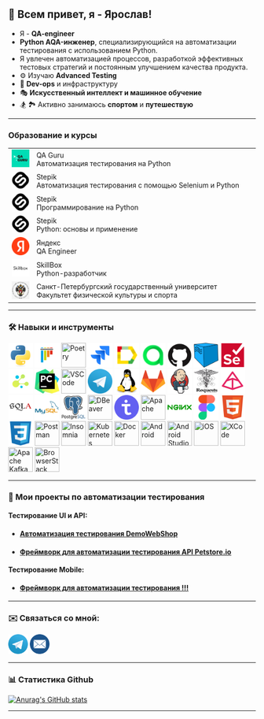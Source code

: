 <h2> 👋 Всем привет, я - Ярослав!</h2>

- Я - **QA-engineer**
- **Python AQA-инженер**, специализирующийся на автоматизации тестирования с использованием Python. 
- Я увлечен автоматизацией процессов, разработкой эффективных тестовых стратегий и постоянным улучшением качества продукта. 
- ⚙️ Изучаю **Advanced Testing**
- 🧩 **Dev-ops** и инфраструктуру 
- 🎭 **Искусственный интеллект и машинное обучение**
- 🏂 🏞️ Активно занимаюсь **спортом** и **путешествую**

---

### Образование и курсы

<table width="100%" border='0'>
    <tr><td width="10%" valign="bottom"><img src="images/qa_guru_logo.svg"></td><td valign="middle">QA Guru</br>Автоматизация тестирования на Python</td></tr>
    <tr><td width="10%" valign="bottom"><img src="images/stepik_logo.png"></td><td valign="middle">Stepik</br>Автоматизация тестирования с помощью Selenium и Python</td></tr>
    <tr><td width="10%" valign="bottom"><img src="images/stepik_logo.png"></td><td valign="middle">Stepik</br>Программирование на Python</td></tr>
    <tr><td width="10%" valign="bottom"><img src="images/stepik_logo.png"></td><td valign="middle">Stepik</br>Python: основы и применение</td></tr>
    <tr><td width="10%" valign="bottom"><img src="images/yandex_logo.png"></td><td valign="middle">Яндекс</br>QA Engineer</td></tr>
    <tr><td width="10%" valign="bottom"><img src="images/skillbox_logo.png"></td><td valign="middle">SkillBox</br>Python-разработчик</td></tr>
    <tr><td width="10%" valign="bottom"><img src="images/spbgu_logo.jpeg"></td><td valign="middle">Санкт-Петербургский государственный университет</br>Факультет физической культуры и спорта</td></tr>
</table>

---

### 🛠️ Навыки и инструменты

<img title="Python" src="images/python-original.svg" height="50" width="50"/> 
<img title="Pytest" src="images/pytest-original.svg" height="50" width="50"/>
<img title="Poetry" src="https://cdn.jsdelivr.net/gh/devicons/devicon@latest/icons/poetry/poetry-original.svg" height="50" width="50"/>
<img title="Jira" src="images/jira-original.svg" height="50" width="50"/> 
<img title="Allure Report" src="images/Allure_Report.png" height="50" width="50"/> 
<img title="Allure TestOps" src="images/AllureTestOps.png" height="50" width="50"/> 
<img title="GitHub" src="images/github-original.svg" height="50" width="50"/> 
<img title="Selenoid" src="images/selenoid.png" height="50" width="50"/> 
<img title="Selenium" src="images/selenium-original.svg" height="50" width="50"/> 
<img title="Selene" src="images/selene.png" height="50" width="50"/> 
<img title="Pycharm" src="images/pycharm.png" height="50" width="50"/>
<img title='VSCode' src="https://cdn.jsdelivr.net/gh/devicons/devicon@latest/icons/vscode/vscode-original-wordmark.svg" height="50" width="50"/>
<img title="Telegram" src="images/tg.png" height="50" width="50"/> 
<img title="Linux" src="images/linux-original.svg" height="50" width="50"/> 
<img title="GitLab" src="images/gitlab-original.svg" height="50" width="50"/> 
<img title="Jenkins" src="images/jenkins-original.svg" height="50" width="50"/> 
<img title="Request Python" src="images/Requests_Python_Logo.png" height="50" width="50"/>
<img title="Pydentic Python" src="images/pydantic.png" height="50" width="50"/> 
<img title="SQLAlchemy" src="images/sqlalchemy-original.svg" height="50" width="50"/> 
<img title="MySQL" src="images/mysql-original-wordmark.svg" height="50" width="50"/> 
<img title="PostgreSQL" src="images/postgresql-original-wordmark.svg" height="50" width="50"/>
<img title="DBeaver" src="https://cdn.jsdelivr.net/gh/devicons/devicon@latest/icons/dbeaver/dbeaver-original.svg" height="50" width="50"/>
<img title="TestIT" src="images/testit_logo_icon.png" height="50" width="50"/> 
<img title="Apache" src="https://cdn.jsdelivr.net/gh/devicons/devicon@latest/icons/apache/apache-original.svg" height="50" width="50"/> 
<img title="Nginx" src="images/nginx-original.svg" height="50" width="50"/> 
<img title="Figma" src="images/figma-original.svg" height="50" width="50"/> 
<img title="HTML5" src="images/html5-original.svg" height="50" width="50"/> 
<img title="CSS3" src="images/css3-original.svg" height="50" width="50"/>
<img title="Postman" src="https://cdn.jsdelivr.net/gh/devicons/devicon@latest/icons/postman/postman-original.svg" height="50" width="50"/>
<img title="Insomnia" src="https://cdn.jsdelivr.net/gh/devicons/devicon@latest/icons/insomnia/insomnia-original.svg" height="50" width="50"/>
<img title="Kubernetes" src="https://cdn.jsdelivr.net/gh/devicons/devicon@latest/icons/kubernetes/kubernetes-original.svg" height="50" width="50"/>
<img title="Docker" src="https://cdn.jsdelivr.net/gh/devicons/devicon@latest/icons/docker/docker-original.svg" height="50" width="50"/>
<img title='Android' src="https://cdn.jsdelivr.net/gh/devicons/devicon@latest/icons/android/android-original.svg" height="50" width="50"/>
<img title='Android Studio' src="https://cdn.jsdelivr.net/gh/devicons/devicon@latest/icons/androidstudio/androidstudio-original.svg" height="50" width="50"/>
<img title='iOS' src="https://cdn.jsdelivr.net/gh/devicons/devicon@latest/icons/apple/apple-original.svg" height="50" width="50"/>
<img title='XCode' src="https://cdn.jsdelivr.net/gh/devicons/devicon@latest/icons/xcode/xcode-original.svg" height="50" width="50"/>
<img title='Apache Kafka' src="https://cdn.jsdelivr.net/gh/devicons/devicon@latest/icons/apachekafka/apachekafka-original.svg" height="50" width="50"/>
<img title='BrowserStack' src="https://cdn.jsdelivr.net/gh/devicons/devicon@latest/icons/browserstack/browserstack-original-wordmark.svg" height="50" width="50"/>



---

### 🚀 Мои проекты по автоматизации тестирования

#### Тестирование UI и API:

- #### <a target="_blank" href="https://github.com/YarikSec/AQA_tests_webshop">Автоматизация тестирования DemoWebShop</a>
- #### <a target="_blank" href="https://github.com/Y3ll0wman/Petstore_api_test_framework">Фреймворк для автоматизации тестирования API Petstore.io</a>

#### Тестирование Mobile:

- #### <a target="_blank" href="https://github.com/YarikSec/Petstore_api_test_frameworkr">Фреймворк для автоматизации тестирования !!!</a>

<!--
#### Тестирование Desktop:

- #### <a target="_blank" href="https://github.com/YarikSec/Petstore_api_test_framework](https://github.com/YarikSec/{project}">Фреймворк для автоматизации тестирования Desktop</a>

[Будущее]:Тестирование десктоп будет реализовано позже, потом раскомментировать
-->
---

### ✉️ Связаться со мной:
[<img title="Telegram" src="images/tg.png" height="40" width="40"/>](https://t.me/yaroslavskyinvest)
[<img title="EMAIL" src="images/mail.png" height="40" width="40"/>](yarik.wade@gmail.com)

---

### 📊 Статистика Github

[![Anurag's GitHub stats](https://github-readme-stats.vercel.app/api?username=YarikSec)](https://github.com/YarikSec/github-readme-stats)

---